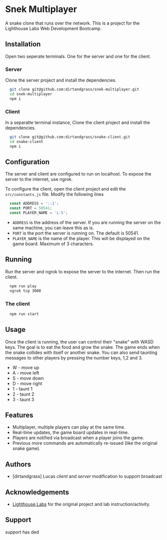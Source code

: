 # Snek Multiplayer
A snake clone that runs over the network. This is a project for the Lighthouse Labs Web Development Bootcamp.


## Installation
Open two seperate terminals. One for the server and one for the client.
### Server

Clone the server project and install the dependencies.
```sh
  git clone git@github.com:dirtandgrass/snek-multiplayer.git
  cd snek-multiplayer
  npm i
```
### Client
In a separatte terminal instance, Clone the client project and install the dependencies.
```sh
  git clone git@github.com:dirtandgrass/snake-client.git
  cd snake-client
  npm i
```

## Configuration
The server and client are configured to run on localhost. To expose the server to the internet, use ngrok.

To configure the client, open the client project and edit the `src/constants.js` file. Modify the following lines
```javascript
  const ADDRESS = '::1';
  const PORT = 50541;
  const PLAYER_NAME = 'L-S';
```
* `ADDRESS` is the address of the server. If you are running the server on the same machine, you can leave this as is.
* `PORT` is the port the server is running on. The default is 50541.
* `PLAYER_NAME` is the name of the player. This will be displayed on the game board. Maximum of 3 characters.


## Running
Run the server and ngrok to expose the server to the internet. Then run the client.
```sh
  npm run play
  ngrok tcp 3000
```

### The client
```sh
  npm run start
```

## Usage

Once the client is running, the user can control their "snake" with WASD keys. The goal is to eat the food and grow the snake. The game ends when the snake collides with itself or another snake. You can also send taunting messages to other players by pressing the number keys, 1,2 and 3.

* W - move up
* A - move left
* S - move down
* D - move right
* 1 - taunt 1
* 2 - taunt 2
* 3 - taunt 3



## Features

* Multiplayer, multiple players can play at the same time.
* Real-time updates, the game board updates in real-time.
* Players are notified via broadcast when a player joins the game.
* Previous more commands are automatically re-issued (like the original snake game).




## Authors

* [dirtandgrass] Lucas *client* and *server* modification to support broadcast

## Acknowledgements

* [Lighthouse Labs](https://www.lighthouselabs.ca/) for the original project and lab instruction/activity.


## Support

support has ded
